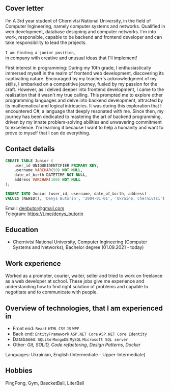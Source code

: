 ## Cover letter

I’m A 3rd year student of Chernivtsi National University, in the field of Computer Ingineering, namely computer systems and networks. Qualified in web development, database designing and computer networks. 
I`m into work, responsible, capable to be backend and frontend developer and can take responsibility to lead the projects.
  
``I am finding a junior position``,  
in company with creative and unusual ideas that I`ll implement!

First interest in programming:
During my 10th grade, I enthusiastically immersed myself in the realm of frontend web development, discovering its captivating nature. Encouraged by my teacher's acknowledgment of my skills, I embarked on a competitive journey, fueled by my passion for the craft. However, as I delved deeper into frontend development, I came to the realization that it wasn't my true calling. This prompted me to explore other programming languages and delve into backend development, attracted by its mathematical and logical intricacies. It was during this exploration that I encountered C#, a language that deeply resonated with me. Since then, my journey has been dedicated to mastering the art of backend programming, driven by my innate problem-solving abilities and unwavering commitment to excellence.
I'm learning it because I want to help a humanity and want to prove to myself that I can do everything.  

## Contact details  
```SQL
CREATE TABLE Junior (
    user_id UNIQUEIDENTIFIER PRIMARY KEY,
    username VARCHAR(50) NOT NULL,
    date_of_birth DATETIME NOT NULL,
    address VARCHAR(100) NOT NULL
);

INSERT INTO Junior (user_id, username, date_of_birth, address)
VALUES (NEWID(), 'Denys Butorin', '2004-01-01', 'Ukraine, Chernivtsi');
```    
Email: denbutor@gmail.com  
Telegram: https://t.me/denys_butorin
## Education  

- Chernivtsi National University, Computer Ingineering (Computer Systems and Networks), Bachelor degree (01.09.2021 - today)
   
## Work experience  
Worked as a promoter, courier, waiter, seller and tried to work on freelance as a web developer at school. These jobs give me experience and understanding how to find right solution of problems and capable to negotitate and to communicate with people.  


## Overview of technologies, that I am experienced in

- Front end: ``React`` ``HTML`` ``CSS`` ``JS`` ``WPF``  
- Back end: ``EntityFramework`` ``ASP.NET Core`` ``ASP.NET Core Identity``  
- Databases: ``SQLite`` ``MongoDB`` ``MySQL`` ``Microsoft SQL server``
- Other: *Git, SOLID, Code refactoring, Design Patterns, Docker*

Languages: Ukrainian, English (Intermediate - Upper-Intermediate)  

## Hobbies  

PingPong, Gym, BascketBall, LiterBall
